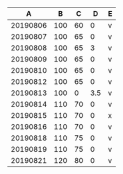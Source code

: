 A|B|C|D|E
---|---|---|---|---
20190806|100|60|0|v
20190807|100|65|0|v
20190808|100|65|3|v
20190809|100|65|0|v
20190810|100|65|0|v
20190812|100|65|0|v
20190813|100|0|3.5|v
20190814|110|70|0|v
20190815|110|70|0|x
20190816|110|70|0|v
20190818|110|75|0|v
20190819|110|75|0|v
20190821|120|80|0|v



